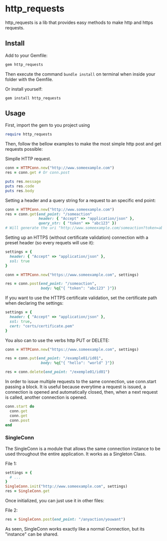 # http_requests

http_requests is a lib that provides easy methods to make http and https requests.

## Install

Add to your Gemfile:

```ruby
gem http_requests
```

Then execute the command `bundle install` on terminal when inside your folder with the Gemfile.

Or install yourself:

`gem install http_requests`

## Usage

First, import the gem to you project using

```ruby
require http_requests
```

Then, follow the bellow examples to make the most simple http post and get requests possible:

Simplle HTTP request.

```ruby
conn = HTTPConn.new("http://www.someexample.com")
res = conn.get # Or conn.post

puts res.message
puts res.code
puts res.body
```

Setting a header and a query string for a request to an specific end point:

```ruby
conn = HTTPConn.new("http://www.someexample.com")
res = conn.get(end_point: "/someaction"
               header: { "Accept" => "application/json" },
               query_str: { "token" => "abc123" })
# Will generate the uri "http://www.someexample.com/someaction?token=abc123"
```

Setting up an HTTPS (without certificate validation) connection with a preset header (so every requets will use it):

```ruby
settings = {
  header: { "Accept" => "application/json" },
  ssl: true
}

conn = HTTPConn.new("https://www.someexample.com", settings)

res = conn.post(end_point: "/someaction",
                body: %q{"{ "token": "abc123" }"})

```

If you want to use the HTTPS certificate validation, set the certificate path when declaring the settings:

```ruby
settings = {
  header: { "Accept" => "application/json" },
  ssl: true,
  cert: "certs/certificate.pem"
}
```

You also can to use the verbs http PUT or DELETE:

```ruby
conn = HTTPConn.new("https://www.someexample.com", settings)

res = conn.put(end_point: "/example01/id01",
                body: %q{"{ "hello": "world" }"})

res = conn.delete(end_point: "/exemple01/id01")
```


In order to issue multiple requests to the same connection, use conn.start passing a block. It is useful because everytime a
request is issued, a connection is opened and automatically closed, then, when a next request is called, another connection
is opened.

```ruby
conn.start do
  conn.get
  conn.get
  conn.post
end
```

### SingleConn

The SingleConn is a module that allows the same connection instance to be used throughout the entire application.
It works as a Singleton Class.

File 1:
```ruby
settings = {
  # ...
}
SingleConn.init("http://www.someexample.com", settings)
res = SingleConn.get
```

Once initialized, you can just use it in other files:

File 2:
```ruby
res = SingleConn.post(end_point: "/anyaction/youwant")
```

As seen, SingleConn works exactly like a normal Connection, but its "instance" can be shared.